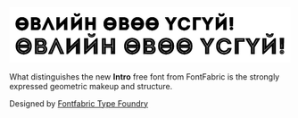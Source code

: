 ![Sample screenshot](preview.jpg)

What distinguishes the new **Intro** free font from FontFabric is the strongly expressed geometric makeup and structure. 

Designed by [Fontfabric Type Foundry](http://fontfabric.com/intro-free-font/)
